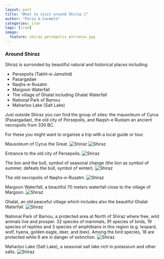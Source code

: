 ```yaml
---
layout: post
title: "What to visit around Shiraz 👀"
author: "Paria & Carmelo"
categories: iran
tags: [iran]
image:
  feature: shiraz_persepolis_entrance.jpg
---
```


### Around Shiraz

Shiraz is surronded by beautiful natural and historical places including:
- Persepolis (Takht-e-Jamshid)
- Pasargadae
- Naqhs-e-Rusatm
- Margoon Waterfall
- The village of Ghalat including Ghalat Waterfall
- National Park of Bamou
- Maharloo Lake (Salt Lake)


Just outside Shiraz you can find the group of sites: the mausoleum of Cyrus (Pasargadae), the old city of Persepolis, and Naqsh-e Rustam an ancient necropolis from 330 BC.

For these you might want to organise a trip with a local guide or tour.

Mausoleum of Cyrus the Great.
![Shiraz]({{"/assets/img/shiraz_mausoleum_cyrus_pasargadae.jpg"}})
![Shiraz]({{"/assets/img/shiraz_mausoleum_cyrus.jpg"}})


Entrance to the old city of Persepolis.
![Shiraz]({{"/assets/img/shiraz_persepolis_entrance.jpg"}})

The lion and the bull, symbol of seasonal change (the lion as symbol of summer, defeats the bull, symbol of winter).
![Shiraz]({{"/assets/img/shiraz_persepolis_wintersummer.jpg"}})

The old necropolis of Naqhs-e-Rusatm.
![Shiraz]({{"/assets/img/naqsh-e-rostam.jpg"}})


Margoon Waterfall, a beautiful 70 meters waterfall close to the village of Margoon.
![Shiraz]({{"/assets/img/Margoon-waterfall.jpg"}})


Ghalat, an old peaceful village which includes also the beautiful Ghalat Waterfall.
![Shiraz]({{"/assets/img/Ghalat-Village.jpg"}})


National Park of Bamou, a protected area at North of Shiraz where free, wild animals live and prosper. 32 species of mammals, 91 species of birds, 19 species of reptiles and 3 species of amphibians in this region (e.g. leopard, wolf, hyena, golden eagle, deer, and ibex).  Among the bird species, 18 are protected while 6 are in danger of extinction.
![Shiraz]({{"/assets/img/Bamou-National-Park.jpg"}})


Maharloo Lake (Salt Lake), a seasonal salt lake rich in potassium and other salts.
![Shiraz]({{"/assets/img/Mahrloo-Lake.jpg"}})
